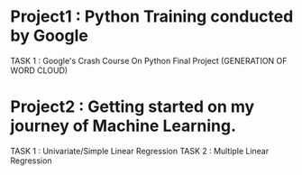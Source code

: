 # Project1 : Python Training conducted by Google
TASK 1 : Google's Crash Course On Python Final Project (GENERATION OF WORD CLOUD)
# Project2 : Getting started on my journey of Machine Learning.
TASK 1 : Univariate/Simple Linear Regression
TASK 2 : Multiple Linear Regression
